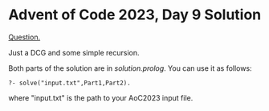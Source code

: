# Advent of Code 2023, Day 9 Solution

[Question.](https://adventofcode.com/2023/day/9)

Just a DCG and some simple recursion.

Both parts of the solution are in *solution.prolog*.
You can use it as follows:
```
?- solve("input.txt",Part1,Part2).
```
where "input.txt" is the path to your AoC2023 input
file.
